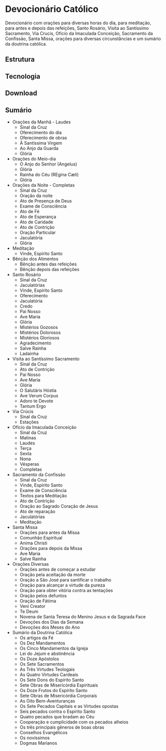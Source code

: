 # Devocionário Católico

Devocionário com orações para diversas horas do dia, para meditação, para antes e depois das refeições, Santo Rosário, Visita ao Santíssimo Sacramento, Via Crucis, Oficio da Imaculada Conceição, Sacramento da Confissão, Santa Missa, orações para diversas circunstâncias e um sumário da doutrina católica.

## Estrutura

## Tecnologia

## Download

## Sumário

- Orações da Manhã - Laudes
  - Sinal da Cruz
  - Oferecimento do dia
  - Oferecimento de obras
  - À Santíssima Virgem
  - Ao Anjo da Guarda
  - Glória
- Orações do Meio-dia
  - O Anjo do Senhor (Angelus)
  - Glória
  - Rainha do Céu (REgina Cæli)
  - Glória
- Orações da Noite - Completas
  - Sinal da Cruz
  - Oração da noite
  - Ato de Presença de Deus
  - Exame de Consciência
  - Ato de Fé
  - Ato de Esperança
  - Ato de Caridade
  - Ato de Contrição
  - Oração Particular
  - Jaculatória
  - Glória
- Meditação
  - Vinde, Espírito Santo
- Bênção dos Alimentos
  - Bênção antes das refeições
  - Bênção depois das refeições
- Santo Rosário
  - Sinal da Cruz
  - Jaculatórias
  - Vinde, Espírito Santo
  - Oferecimento
  - Jaculatória
  - Credo
  - Pai Nosso
  - Ave Maria
  - Glória
  - Mistérios Gozosos
  - Mistérios Dolorosos
  - Mistérios Gloriosos
  - Agradecimento
  - Salve Rainha
  - Ladainha
- Visita ao Santíssimo Sacramento
  - Sinal da Cruz
  - Ato de Contrição
  - Pai Nosso
  - Ave Maria
  - Glória
  - O Salutáris Hóstia
  - Ave Verum Corpus
  - Adoro te Devote
  - Tantum Ergo
- Via Crúcis
  - Sinal da Cruz
  - Estações
- Ofício da Imaculada Conceição
  - Sinal da Cruz
  - Matinas
  - Laudes
  - Terça
  - Sexta
  - Nona
  - Vésperas
  - Completas
- Sacramento da Confissão
  - Sinal da Cruz
  - Vinde, Espírito Santo
  - Exame de Consciência
  - Textos para Meditação
  - Ato de Contrição
  - Oração ao Sagrado Coração de Jesus
  - Ato de reparação
  - Jaculatórias
  - Meditação
- Santa Missa
  - Orações para antes da Missa
  - Comunhão Espiritual
  - Anima Christi
  - Orações para depois da Missa
  - Ave Maria
  - Salve Rainha
- Orações Diversas
  - Orações antes de começar a estudar
  - Oração pela aceitação da morte
  - Oração a São José para santificar o trabalho
  - Oração para alcançar a virtude da pureza
  - Oração para obter vitória contra as tentações
  - Oração pelos defuntos
  - Oração de Fátima
  - Veni Creator
  - Te Deum
  - Novena de Santa Teresa do Menino Jesus e da Sagrada Face
  - Devoções dos Dias da Semana
  - Devoções dos Meses do Ano
- Sumário da Doutrina Católica
  - Os artigos da Fé
  - Os Dez Mandamentos
  - Os Cinco Mandamentos da Igreja
  - Lei do Jejum e abstinência
  - Os Doze Apóstolos
  - Os Sete Sacramentos
  - As Três Virtudes Teologais
  - As Quatro Virtudes Cardeais
  - Os Sete Dons do Espírito Santo
  - Sete Obras de Misericórdia Espirituais
  - Os Doze Frutos do Espírito Santo
  - Sete Obras de Misericórdia Corporais
  - As Oito Bem-Aventuranças
  - Os Sete Pecados Capitais e as Virtudes opostas
  - Seis pecados contra o Espírito Santo
  - Quatro pecados que bradam ao Céu
  - Cooperação e cumplicidade com os pecados alheios
  - Os três principais gêneros de boas obras
  - Conselhos Evangélicos
  - Os novíssimos
  - Dogmas Marianos
